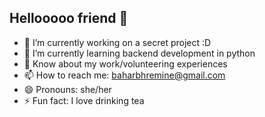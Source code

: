 ## Hellooooo friend 👋

- 🔭 I’m currently working on a secret project :D
- 🌱 I’m currently learning backend development in python
- 📄 Know about my work/volunteering experiences 
- 📫 How to reach me: baharbhremine@gmail.com
- 😄 Pronouns: she/her
- ⚡ Fun fact: I love drinking tea
